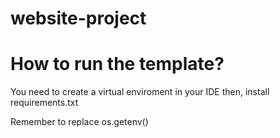 # website-project

<h1> How to run the template?</h1>

<p> You need to create a virtual enviroment in your IDE then, install requirements.txt</p>

<p> Remember to replace os.getenv() </p>
